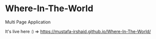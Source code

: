 # Where-In-The-World
Multi Page Application

It's live here :) =>
https://mustafa-irshaid.github.io/Where-In-The-World/

